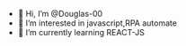 - 👋 Hi, I’m @Douglas-00
- 👀 I’m interested in javascript,RPA automate
- 🌱 I’m currently learning REACT-JS 


<!---
Douglas-00/Douglas-00 is a ✨ special ✨ repository because its `README.md` (this file) appears on your GitHub profile.
You can click the Preview link to take a look at your changes.
--->
